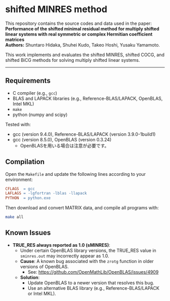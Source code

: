 # shifted MINRES method

This repository contains the source codes and data used in the paper:  
**Performance of the shifted minimal residual method for multiply shifted linear systems with real symmetric or complex Hermitian coefficient matrices**  
**Authors:** Shuntaro Hidaka, Shuhei Kudo, Takeo Hoshi, Yusaku Yamamoto.

This work implements and evaluates the shifted MINRES, shifted COCG, and shifted BiCG methods for solving multiply shifted linear systems.

---

## Requirements

- C compiler (e.g., `gcc`)
- BLAS and LAPACK libraries (e.g., Reference-BLAS/LAPACK, OpenBLAS, Intel MKL)
- `make`
- python (numpy and scipy)

Tested with:
- gcc (version 9.4.0), Reference-BLAS/LAPACK (version 3.9.0-1build1)
- gcc (version 8.5.0), OpenBLAS (version 0.3.24)
  - OpenBLASを用いる場合は注意が必要です。


## Compilation

Open the `Makefile` and update the following lines according to your environment:
```makefile
CFLAGS  = gcc
LAFLAGS = -lgfortran -lblas -llapack
PYTHON  = python.exe
```
Then download and convert MATRIX data, and compile all programs with:
```bash
make all
```

## Known Issues
- **TRUE_RES always reported as 1.0 (sMINRES)**:
  - Under certain OpenBLAS library versions, the TRUE_RES value in `sminres.out` may incorrectly appear as 1.0.
  - **Cause**: A known bug associated with the `zrotg` function in older versions of OpenBLAS.
    - See: https://github.com/OpenMathLib/OpenBLAS/issues/4909
  - **Solution**:
    - Update OpenBLAS to a newer version that resolves this bug.
    - Use an alternative BLAS library (e.g., Reference-BLAS/LAPACK or Intel MKL).
